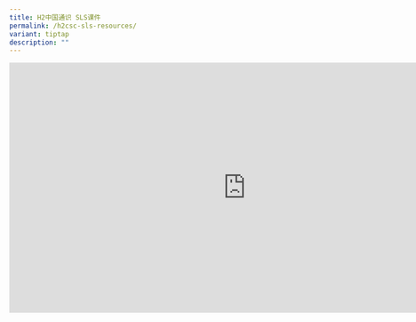 ```yaml
---
title: H2中国通识 SLS课件
permalink: /h2csc-sls-resources/
variant: tiptap
description: ""
---
```

<div class="iframe-wrapper">
<iframe height="450" width="850" allowfullscreen="true" frameborder="0" src="https://docs.google.com/spreadsheets/d/e/2PACX-1vTQTWfAMfH6ussrfcNFgKIevihxBacRsXUed-rF2IAooaT1IyL0cPMjw2zhRm2FeDJwqYjbFlt4Dv1P/pubhtml?gid=88221927&amp;range=A1:D14&amp;single=false&amp;widget=false&amp;headers=false&amp;chrome=false&amp;"></iframe>
</div>
<p></p>